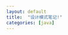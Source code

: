 ```yaml
---
layout: default
title:  "设计模式笔记!"
categories: [java]
---
```

<div style="display:flex;align-items:center;justify-content:center;height:100%" id="mainContentDiv" ></div>
<script type="text/javascript"> 
 document.getElementById("mainContentDiv").innerHTML = '<object type="text/html" data="../html/2019-12-18-设计模式笔记.html" width="100%" height="100%"></object>';
</script>